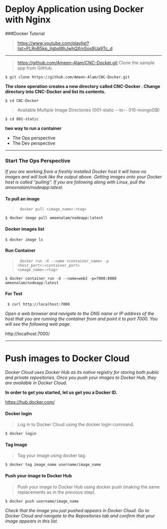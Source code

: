 # Deploy Application using Docker with Nginx

###Docker Tutorial

> https://www.youtube.com/playlist?list=PLRnB5kp_ilgbsl8hJwhQXmSos8Ua9Tc_d
------------------

> https://github.com/Ameen-Alam/CNC-Docker.git Clone the sample app from GitHub.

`$ git clone https://github.com/Ameen-Alam/CNC-Docker.git`

**The clone operation creates a new directory called CNC-Docker . Change directory into CNC-Docker and list its contents.**

`$ cd CNC-Docker`

> Available Multiple Image Directories (001-static --to-- 010-mongoDB)

`$ cd 001-static`

__two way to run a container__
<ul>
 <li>The Ops perspective</li>
 <li>The Dev perspective</li>
</ul>

--------------------------------

### Start The Ops Perspective

*If you are working from a freshly installed Docker host it will have no images and will look like the output above.
Getting images onto your Docker host is called “pulling”. If you are following along with Linux, pull the ameenalam/nodeapp:latest.*

#### To pull an image

> <code> docker pull &lt;image_name&gt;:&lt;tag&gt;</code>

  `$ docker image pull ameenalam/nodeapp:latest`

#### Docker images list

  `$ docker image ls`

#### Run Container

> <code> docker run -d --name &lt;container_name&gt; -p &lt;host_port&gt;:&lt;container_port&gt; &lt;image_name&gt;:&lt;tag&gt;</code>

  `$ docker container run -d --name=web2 -p=7000:8080 ameenalam/nodeapp:latest`

#### For Test

  ` $ curl http://localhost:7000`

*Open a web browser and navigate to the DNS name or IP address of the host that you are running the container from and point it to port 7000. You will see the following web page.*

http://localhost:7000/

-----------------------------------

# Push images to Docker Cloud

*Docker Cloud uses Docker Hub as its native registry for storing both public and private repositories. Once you push your images to Docker Hub, they are available in Docker Cloud.*

__In order to get you started, let us get you a Docker ID.__

https://hub.docker.com/

#### Docker login 

> Log in to Docker Cloud using the docker login command.

`$ docker login`

#### Tag Image

> Tag your image using docker tag.

`$ docker tag image_name username/image_name`

#### Push your image to Docker Hub

> Push your image to Docker Hub using docker push (making the same replacements as in the previous step).

 `$ docker push username/image_name`


*Check that the image you just pushed appears in Docker Cloud.
Go to Docker Cloud and navigate to the Repositories tab and confirm that your image appears in this list.*
